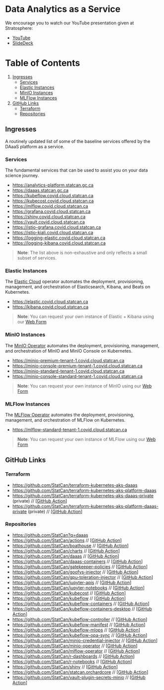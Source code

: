 <!-- markdownlint-disable no-bare-urls no-duplicate-header -->

# Data Analytics as a Service

We encourage you to watch our YouTube presentation given at Stratosphere:

- [YouTube](https://www.youtube.com/watch?v=quYuuEAqNm0)
- [SlideDeck](https://govcloud.blob.core.windows.net/docs/daaas-cncf.pdf)

# Table of Contents

1. [Ingresses](#ingresses)
   * [Services](#services)
   * [Elastic Instances](#elastic-stack-instances)
   * [MinIO Instances](#minio-instances)
   * [MLFlow Instances](#mlflow-instances)
1. [GitHub Links](#important-links)
   * [Terraform](#terraform)
   * [Repositories](#repositories)

## Ingresses

A routinely updated list of some of the baseline services offered by the DAaaS platform as a service.

### Services

The fundamental services that can be used to assist you on your data science journey.

- https://analytics-platform.statcan.gc.ca
- https://daaas.statcan.gc.ca
- https://kubeflow.covid.cloud.statcan.ca
- https://kubecost.covid.cloud.statcan.ca
- https://mlflow.covid.cloud.statcan.ca
- https://grafana.covid.cloud.statcan.ca
- https://shiny.covid.cloud.statcan.ca
- https://vault.covid.cloud.statcan.ca
- https://istio-grafana.covid.cloud.statcan.ca
- https://istio-kiali.covid.cloud.statcan.ca
- https://logging-elastic.covid.cloud.statcan.ca
- https://logging-kibana.covid.cloud.statcan.ca

> **Note**: The list above is non-exhaustive and only reflects a small subset of services.

### Elastic Instances

The [Elastic Cloud](https://github.com/elastic/cloud-on-k8s) operator automates the deployment, provisioning, management, and orchestration of Elasticsearch, Kibana, and Beats on Kubernetes.

- https://elastic.covid.cloud.statcan.ca
- https://kibana.covid.cloud.statcan.ca

> **Note**: You can request your own instance of Elastic + Kibana using our [Web Form](https://daaas.covid.cloud.statcan.ca/forms/request-elastic-instance)

### MinIO Instances

The [MinIO Operator](https://github.com/statcan/minio-operator) automates the deployment, provisioning, management, and orchestration of MinIO and MinIO Console on Kubernetes.

- https://minio-premium-tenant-1.covid.cloud.statcan.ca
- https://minio-console-premium-tenant-1.covid.cloud.statcan.ca
- https://minio-standard-tenant-1.covid.cloud.statcan.ca
- https://minio-console-standard-tenant-1.covid.cloud.statcan.ca

> **Note**: You can request your own instance of MinIO using our [Web Form](https://daaas.covid.cloud.statcan.ca/forms/request-elastic-instance)

### MLFlow Instances

The [MLFlow Operator](https://github.com/statcan/mlflow-operator) automates the deployment, provisioning, management, and orchestration of MLFlow on Kubernetes.

- https://mlflow-standard-tenant-1.covid.cloud.statcan.ca

> **Note**: You can request your own instance of MLFlow using our [Web Form](https://daaas.covid.cloud.statcan.ca/forms/request-elastic-instance)

## GitHub Links

### Terraform

- https://github.com/StatCan/terraform-kubernetes-aks-daaas
- https://github.com/StatCan/terraform-kubernetes-aks-platform-daaas
- https://github.com/StatCan/terraform-kubernetes-aks-daaas-private (private) // [[GitHub Action][github_action_tf_daaas]]
- https://github.com/StatCan/terraform-kubernetes-aks-platform-daaas-private (private) // [[GitHub Action][github_action_tf_daaas_platform]]

### Repositories

- https://github.com/StatCan?q=daaas
- https://github.com/StatCan/actions // [[GitHub Action][github_action_actions]]
- https://github.com/StatCan/boathouse // [[GitHub Action][github_action_boathouse]]
- https://github.com/StatCan/charts // [[GitHub Action][github_action_charts]]
- https://github.com/StatCan/daaas // [[GitHub Action][github_action_daaas]]
- https://github.com/StatCan/daaas-containers // [[GitHub Action][github_action_daaas_containers]]
- https://github.com/StatCan/gatekeeper-policies // [[GitHub Action][github_action_gatekeeper_policies]]
- https://github.com/StatCan/goofys-injector // [[GitHub Action][github_action_goofys_injector]]
- https://github.com/StatCan/gpu-toleration-injector // [[GitHub Action][github_action_gpu_toleration_injector]]
- https://github.com/StatCan/jupyter-apis // [[GitHub Action][github_action_jupyter_apis]]
- https://github.com/StatCan/jupyter-notebooks // [[GitHub Action][github_action_jupyter_notebooks]]
- https://github.com/StatCan/kubecost // [[GitHub Action][github_action_kubecost]]
- https://github.com/StatCan/kubeflow // [[GitHub Action][github_action_kubeflow]]
- https://github.com/StatCan/kubeflow-containers // [[GitHub Action][github_action_kubeflow_containers]]
- https://github.com/StatCan/kubeflow-containers-desktop // [[GitHub Action][github_action_kubeflow_containers_desktop]]
- https://github.com/StatCan/kubeflow-controller // [[GitHub Action][github_action_kubeflow_controller]]
- https://github.com/StatCan/kubeflow-manifest // [[GitHub Action][github_action_kubeflow_manifest]]
- https://github.com/StatCan/kubeflow-mlops // [[GitHub Action][github_action_kubeflow_mlops]]
- https://github.com/StatCan/kubeflow-opa-sync // [[GitHub Action][github_action_kubeflow_opa_sync]]
- https://github.com/StatCan/minio-credential-injector // [[GitHub Action][github_action_minio_credential_injector]]
- https://github.com/StatCan/minio-operator // [[GitHub Action][github_action_minio_operator]]
- https://github.com/StatCan/mlflow-operator // [[GitHub Action][github_action_mlflow_operator]]
- https://github.com/StatCan/r-dashboards // [[GitHub Action][github_action_r_dashboards]]
- https://github.com/StatCan/r-notebooks // [[GitHub Action][github_action_r_notebooks]]
- https://github.com/StatCan/shiny // [[GitHub Action][github_action_shiny]]
- https://github.com/StatCan/statcan.orchardcore // [[GitHub Action][github_action_orchardcore]]
- https://github.com/StatCan/vault-plugin-secrets-minio // [[GitHub Action][github_action_vault_plugin_secrets_minio]]

<!-- Links Referenced -->

[github_action_tf_daaas]:                    https://github.com/StatCan/terraform-kubernetes-aks-daaas-private/actions
[github_action_tf_daaas_platform]:           https://github.com/StatCan/terraform-kubernetes-aks-platform-daaas-private/actions
[github_action_tf_daaas_vault]:              https://github.com/StatCan/terraform-vault-daaas/actions
[github_action_actions]:                     https://github.com/StatCan/actions/actions
[github_action_boathouse]:                   https://github.com/StatCan/boathouse/actions
[github_action_charts]:                      https://github.com/StatCan/charts/actions
[github_action_daaas]:                       https://github.com/StatCan/daaas/actions
[github_action_daaas_containers]:            https://github.com/StatCan/daaas-containers/actions
[github_action_gatekeeper_policies]:         https://github.com/StatCan/gatekeeper-policies/actions
[github_action_goofys_injector]:             https://github.com/StatCan/goofys-injector/actions
[github_action_gpu_toleration_injector]:     https://github.com/StatCan/gpu-toleration-injector/actions
[github_action_jupyter_apis]:                https://github.com/StatCan/jupyter-apis/actions
[github_action_jupyter_notebooks]:           https://github.com/StatCan/jupyter-notebooks/actions
[github_action_kubecost]:                    https://github.com/StatCan/kubecost/actions
[github_action_kubeflow]:                    https://github.com/StatCan/kubeflow/actions
[github_action_kubeflow_containers]:         https://github.com/StatCan/kubeflow-containers/actions
[github_action_kubeflow_containers_desktop]: https://github.com/StatCan/kubeflow-containers-desktop/actions
[github_action_kubeflow_controller]:         https://github.com/StatCan/kubeflow-controller/actions
[github_action_kubeflow_manifest]:           https://github.com/StatCan/kubeflow-manifest/actions
[github_action_kubeflow_mlops]:              https://github.com/StatCan/kubeflow-mlops/actions
[github_action_kubeflow_opa_sync]:           https://github.com/StatCan/kubeflow-opa-sync/actions
[github_action_minio_credential_injector]:   https://github.com/StatCan/minio-credential-injector/actions
[github_action_minio_operator]:              https://github.com/StatCan/minio-operator/actions
[github_action_mlflow_operator]:             https://github.com/StatCan/mlflow-operator/actions
[github_action_r_dashboards]:                https://github.com/StatCan/r-dashboards/actions
[github_action_r_notebooks]:                 https://github.com/StatCan/r-notebooks/actions
[github_action_shiny]:                       https://github.com/StatCan/shiny/actions
[github_action_orchardcore]:                 https://github.com/StatCan/statcan.orchardcore/actions
[github_action_vault_plugin_secrets_minio]:  https://github.com/StatCan/vault-plugin-secrets-minio/actions
